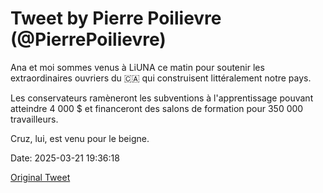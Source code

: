# Tweet by Pierre Poilievre (@PierrePoilievre)

Ana et moi sommes venus à LiUNA ce matin pour soutenir les extraordinaires ouvriers du 🇨🇦 qui construisent littéralement notre pays. 

Les conservateurs ramèneront les subventions à l'apprentissage pouvant atteindre 4 000 $ et financeront des salons de formation pour 350 000 travailleurs.

Cruz, lui, est venu pour le beigne.

Date: 2025-03-21 19:36:18

[Original Tweet](https://x.com/PierrePoilievre/status/1903168812117266820)
